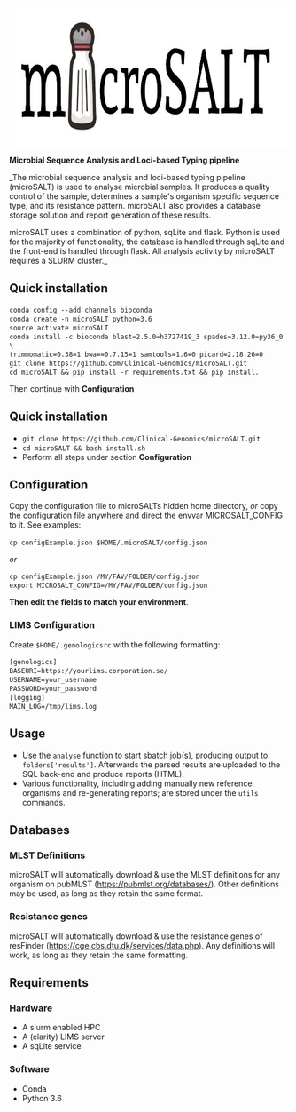 <p align="center">
  <a href="https://github.com/sylvinite/microSALT">
    <img width="1000" height="250" src="artwork/microsalt.jpg"/>
  </a>
</p>

__Microbial Sequence Analysis and Loci-based Typing pipeline__

_The microbial sequence analysis and loci-based typing pipeline (microSALT) is used to analyse microbial samples.
It produces a quality control of the sample, determines a sample's organism specific sequence type, and its resistance pattern. microSALT also provides a database storage solution and report generation of these results.

microSALT uses a combination of python, sqLite and flask. Python is used for the majority of functionality, the database is handled through sqLite and the front-end is handled through flask. All analysis activity by microSALT requires a SLURM cluster._

## Quick installation
```
conda config --add channels bioconda
conda create -n microSALT python=3.6
source activate microSALT
conda install -c bioconda blast=2.5.0=h3727419_3 spades=3.12.0=py36_0 \
trimmomatic=0.38=1 bwa==0.7.15=1 samtools=1.6=0 picard=2.18.26=0
git clone https://github.com/Clinical-Genomics/microSALT.git
cd microSALT && pip install -r requirements.txt && pip install.
```

Then continue with __Configuration__

## Quick installation
* `git clone https://github.com/Clinical-Genomics/microSALT.git`
* `cd microSALT && bash install.sh`
* Perform all steps under section  __Configuration__

## Configuration
Copy the configuration file to microSALTs hidden home directory, _or_ copy the configuration file anywhere and direct the envvar MICROSALT_CONFIG to it. See examples: 

`cp configExample.json $HOME/.microSALT/config.json`

_or_
```
cp configExample.json /MY/FAV/FOLDER/config.json
export MICROSALT_CONFIG=/MY/FAV/FOLDER/config.json
```

__Then edit the fields to match your environment__.

### LIMS Configuration
Create `$HOME/.genologicsrc` with the following formatting:
```
[genologics]
BASEURI=https://yourlims.corporation.se/
USERNAME=your_username
PASSWORD=your_password
[logging]
MAIN_LOG=/tmp/lims.log
```

## Usage
* Use the `analyse` function to start sbatch job(s), producing output to `folders['results']`. Afterwards the parsed results  are uploaded to the SQL back-end and produce reports (HTML).
* Various functionality, including adding manually new reference organisms and re-generating reports; are stored under the `utils` commands.

## Databases
### MLST Definitions
microSALT will automatically download & use the MLST definitions for any organism on pubMLST (https://pubmlst.org/databases/).
Other definitions may be used, as long as they retain the same format. 

### Resistance genes
microSALT will automatically download & use the resistance genes of resFinder (https://cge.cbs.dtu.dk/services/data.php).
Any definitions will work, as long as they retain the same formatting.

## Requirements
### Hardware
* A slurm enabled HPC
* A (clarity) LIMS server
* A sqLite service

### Software
* Conda
* Python 3.6
